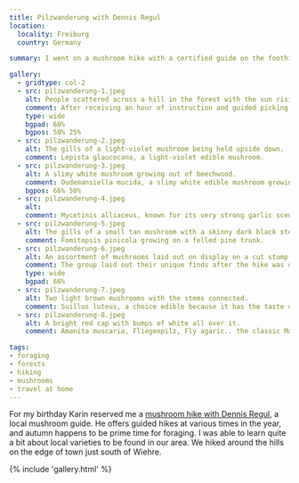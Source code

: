 ```yaml
---
title: Pilzwanderung with Dennis Regul
location:
  locality: Freiburg
  country: Germany

summary: I went on a mushroom hike with a certified guide on the foothills of the Black Forest in Freiburg.

gallery:
  - gridtype: col-2
  - src: pilzwanderung-1.jpeg
    alt: People scattered across a hill in the forest with the sun rising in the background.
    comment: After receiving an hour of instruction and guided picking, we were allowed to roam a patch of forest and find stuff on our own.
    type: wide
    bgpad: 60%
    bgpos: 50% 25%
  - src: pilzwanderung-2.jpeg
    alt: The gills of a light-violet mushroom being held upside down.
    comment: Lepista glaucocana, a light-violet edible mushroom.
  - src: pilzwanderung-3.jpeg
    alt: A slimy white mushroom growing out of beechwood.
    comment: Oudemansiella mucida, a slimy white edible mushroom growing out of beechwood.
    bgpos: 66% 50%
  - src: pilzwanderung-4.jpeg
    alt:
    comment: Mycetinis alliaceus, known for its very strong garlic scent, which comes in handy since you can cook and eat it.
  - src: pilzwanderung-5.jpeg
    alt: The gills of a small tan mushroom with a skinny dark black stem.
    comment: Fomitopsis pinicola growing on a felled pine trunk.
  - src: pilzwanderung-6.jpeg
    alt: An assortment of mushrooms laid out on display on a cut stump.
    comment: The group laid out their unique finds after the hike was over, and we had a group discussion about the interesting ones.
    type: wide
    bgpad: 66%
  - src: pilzwanderung-7.jpeg
    alt: Two light brown mushrooms with the stems connected.
    comment: Suillus luteus, a choice edible because it has the taste of butter when cooked.
  - src: pilzwanderung-8.jpeg
    alt: A bright red cap with bumps of white all over it.
    comment: Amanita muscaria, Fliegenpilz, Fly agaric.. the classic Mario mushroom! It's poisonous to eat, but ok to touch.

tags:
- foraging
- forests
- hiking
- mushrooms
- travel at home
---
```


For my birthday Karin reserved me a [mushroom hike with Dennis Regul](https://pilz.schule/), a local mushroom guide. He offers guided hikes at various times in the year, and autumn happens to be prime time for foraging. I was able to learn quite a bit about local varieties to be found in our area. We hiked around the hills on the edge of town just south of Wiehre.

{% include 'gallery.html' %}
